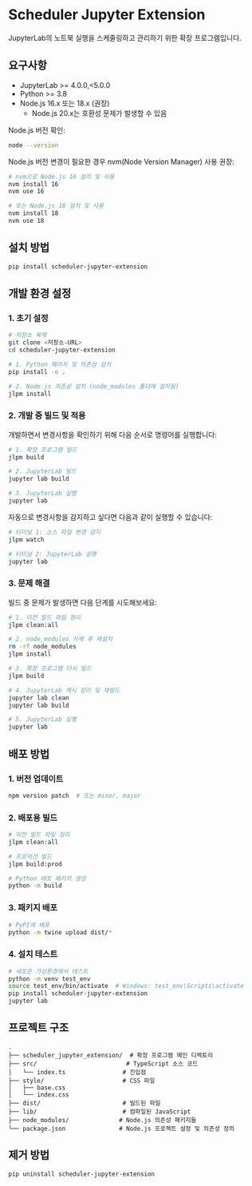 # Scheduler Jupyter Extension

JupyterLab의 노트북 실행을 스케줄링하고 관리하기 위한 확장 프로그램입니다.

## 요구사항

* JupyterLab >= 4.0.0,<5.0.0
* Python >= 3.8
* Node.js 16.x 또는 18.x (권장)
  * Node.js 20.x는 호환성 문제가 발생할 수 있음

Node.js 버전 확인:
```bash
node --version
```

Node.js 버전 변경이 필요한 경우 nvm(Node Version Manager) 사용 권장:
```bash
# nvm으로 Node.js 16 설치 및 사용
nvm install 16
nvm use 16

# 또는 Node.js 18 설치 및 사용
nvm install 18
nvm use 18
```

## 설치 방법

```bash
pip install scheduler-jupyter-extension
```

## 개발 환경 설정

### 1. 초기 설정

```bash
# 저장소 복제
git clone <저장소-URL>
cd scheduler-jupyter-extension

# 1. Python 패키지 및 의존성 설치 
pip install -e .

# 2. Node.js 의존성 설치 (node_modules 폴더에 설치됨)
jlpm install
```

### 2. 개발 중 빌드 및 적용

개발하면서 변경사항을 확인하기 위해 다음 순서로 명령어를 실행합니다:

```bash
# 1. 확장 프로그램 빌드
jlpm build

# 2. JupyterLab 빌드
jupyter lab build

# 3. JupyterLab 실행
jupyter lab
```

자동으로 변경사항을 감지하고 싶다면 다음과 같이 실행할 수 있습니다:

```bash
# 터미널 1: 소스 파일 변경 감지
jlpm watch

# 터미널 2: JupyterLab 실행
jupyter lab
```

### 3. 문제 해결

빌드 중 문제가 발생하면 다음 단계를 시도해보세요:

```bash
# 1. 이전 빌드 파일 정리
jlpm clean:all

# 2. node_modules 삭제 후 재설치
rm -rf node_modules
jlpm install

# 3. 확장 프로그램 다시 빌드
jlpm build

# 4. JupyterLab 캐시 정리 및 재빌드
jupyter lab clean
jupyter lab build

# 5. JupyterLab 실행
jupyter lab
```

## 배포 방법

### 1. 버전 업데이트
```bash
npm version patch  # 또는 minor, major
```

### 2. 배포용 빌드
```bash
# 이전 빌드 파일 정리
jlpm clean:all

# 프로덕션 빌드
jlpm build:prod

# Python 배포 패키지 생성
python -m build
```

### 3. 패키지 배포
```bash
# PyPI에 배포
python -m twine upload dist/*
```

### 4. 설치 테스트
```bash
# 새로운 가상환경에서 테스트
python -m venv test_env
source test_env/bin/activate  # Windows: test_env\Scripts\activate
pip install scheduler-jupyter-extension
jupyter lab
```

## 프로젝트 구조

```
.
├── scheduler_jupyter_extension/  # 확장 프로그램 메인 디렉토리
├── src/                         # TypeScript 소스 코드
│   └── index.ts                # 진입점
├── style/                      # CSS 파일
│   ├── base.css
│   └── index.css
├── dist/                       # 빌드된 파일
├── lib/                        # 컴파일된 JavaScript
├── node_modules/              # Node.js 의존성 패키지들
└── package.json               # Node.js 프로젝트 설정 및 의존성 정의
```

## 제거 방법

```bash
pip uninstall scheduler-jupyter-extension
```